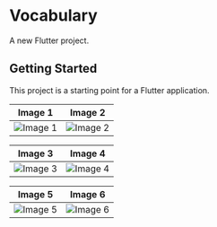 # Vocabulary

A new Flutter project.

## Getting Started

This project is a starting point for a Flutter application.

| Image 1 | Image 2 |
| ------- | ------- |
| ![Image 1](images/image1.jpg) | ![Image 2](images/image2.jpg) |

| Image 3 | Image 4 |
| ------- | ------- |
| ![Image 3](images/image3.jpg) | ![Image 4](images/image4.jpg) |

| Image 5 | Image 6 |
| ------- | ------- |
| ![Image 5](images/image5.jpg) | ![Image 6](images/image6.jpg) |
